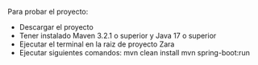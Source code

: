 Para probar el proyecto:

- Descargar el proyecto
- Tener instalado Maven 3.2.1 o superior y Java 17 o superior
- Ejecutar el terminal en la raiz de proyecto Zara
- Ejecutar siguientes comandos:
  mvn clean install
  mvn spring-boot:run
